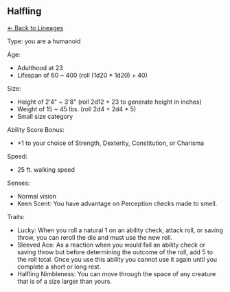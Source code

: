 ## Halfling

[<- Back to Lineages](./index.md)

Type: you are a humanoid

Age:

- Adulthood at 23
- Lifespan of 60 ~ 400 (roll (1d20 * 1d20) + 40)

Size:

- Height of 2'4" ~ 3'8" (roll 2d12 + 23 to generate height in inches)
- Weight of 15 ~ 45 lbs. (roll 2d4 + 2d4 * 5)
- Small size category

Ability Score Bonus:

- +1 to your choice of Strength, Dexterity, Constitution, or Charisma

Speed:

- 25 ft. walking speed

Senses:

- Normal vision
- Keen Scent: You have advantage on Perception checks made to smell.

Traits:

- Lucky: When you roll a natural 1 on an ability check, attack roll, or saving throw, you can reroll the die and must use the new roll.
- Sleeved Ace: As a reaction when you would fail an ability check or saving throw but before determining the outcome of the roll, add 5 to the roll total. Once you use this ability you cannot use it again until you complete a short or long rest.
- Halfling Nimbleness: You can move through the space of any creature that is of a size larger than yours.
